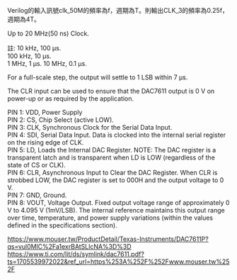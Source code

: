 Verilog的輸入訊號clk_50M的頻率為f，週期為T。則輸出CLK_3的頻率為0.25f，週期為4T。
  
Up to 20 MHz(50 ns) Clock.  
  
註:
 10 kHz, 100 µs.  
100 kHz,  10 µs.  
  1 MHz,   1 µs.
 10 MHz, 0.1 µs.
  
For a full-scale step, the output will settle to 1 LSB within 7 µs.  
  
The CLR input can be used to ensure that the DAC7611 output is 0 V on power-up or as required by the application.  
  
PIN 1: VDD, Power Supply  
PIN 2: CS, Chip Select (active LOW).  
PIN 3: CLK, Synchronous Clock for the Serial Data Input.  
PIN 4: SDI, Serial Data Input. Data is clocked into the internal serial register on the rising edge of CLK.  
PIN 5: LD, Loads the Internal DAC Register. NOTE: The DAC register is a transparent latch and is transparent when LD is LOW (regardless of the state of CS or CLK).  
PIN 6: CLR, Asynchronous Input to Clear the DAC Register. When CLR is strobbed LOW, the DAC register is set to 000H and the output voltage to 0 V.  
PIN 7: GND, Ground.  
PIN 8: VOUT, Voltage Output. Fixed output voltage range of approximately 0 V to 4.095 V (1mV/LSB). The internal reference maintains this output range over time, temperature, and power supply variations (within the values defined in the specifications section).  

https://www.mouser.tw/ProductDetail/Texas-Instruments/DAC7611P?qs=vul0MlC%2Fa1exrBAtSLlcNA%3D%3D  
https://www.ti.com/lit/ds/symlink/dac7611.pdf?ts=1705539972022&ref_url=https%253A%252F%252Fwww.mouser.tw%252F  



